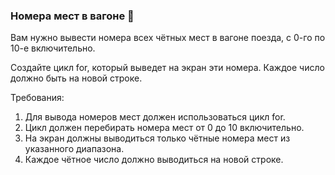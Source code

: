 
### Номера мест в вагоне 🚂

Вам нужно вывести номера всех чётных мест в вагоне поезда, с 0-го по 10-е включительно.

Создайте цикл for, который выведет на экран эти номера. Каждое число должно быть на новой строке.

Требования:
1. Для вывода номеров мест должен использоваться цикл for. 
2. Цикл должен перебирать номера мест от 0 до 10 включительно. 
3. На экран должны выводиться только чётные номера мест из указанного диапазона. 
4. Каждое чётное число должно выводиться на новой строке.
